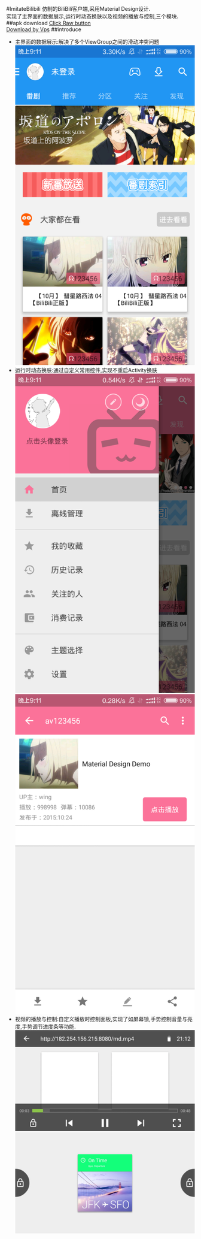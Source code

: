 #ImitateBilibili
   仿制的BiliBili客户端,采用Material Design设计.  
  实现了主界面的数据展示,运行时动态换肤以及视频的播放与控制,三个模块.
##apk download
  [Click Raw button](https://github.com/ExcaliburZ/ImitateBilibili/blob/master/apk/zilizili-debug.apk)  
  [Download by Vps](http://182.254.156.215:8080/zilizili-debug.apk)
##introduce
   - 主界面的数据展示:解决了多个ViewGroup之间的滑动冲突问题
   ![](https://github.com/ExcaliburZ/ImitateBilibili/blob/master/screenshot/main.png)
   - 运行时动态换肤:通过自定义常用控件,实现不重启Activity换肤
   ![](https://github.com/ExcaliburZ/ImitateBilibili/blob/master/screenshot/change_theme.png)
   ![](https://github.com/ExcaliburZ/ImitateBilibili/blob/master/screenshot/video_detail.png)
   - 视频的播放与控制:自定义播放时控制面板,实现了如屏幕锁,手势控制音量与亮度,手势调节进度条等功能.
   ![](https://github.com/ExcaliburZ/ImitateBilibili/blob/master/screenshot/play_controller.png)
   ![](https://github.com/ExcaliburZ/ImitateBilibili/blob/master/screenshot/screen_lock.png)


